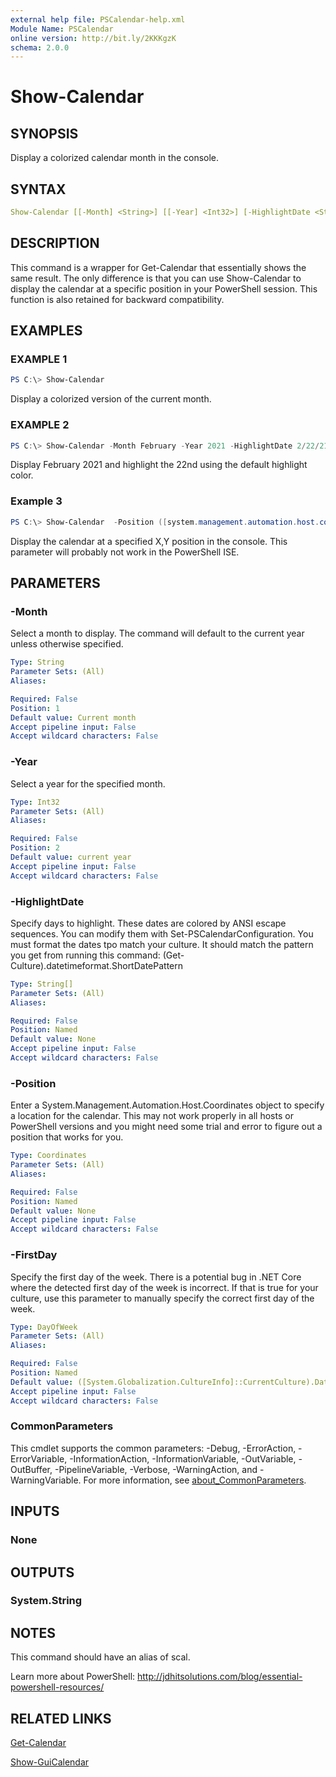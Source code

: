 ```yaml
---
external help file: PSCalendar-help.xml
Module Name: PSCalendar
online version: http://bit.ly/2KKKgzK
schema: 2.0.0
---
```


# Show-Calendar

## SYNOPSIS

Display a colorized calendar month in the console.

## SYNTAX

```yaml
Show-Calendar [[-Month] <String>] [[-Year] <Int32>] [-HighlightDate <String[]>] [-FirstDay <DayOfWeek>] [-Position <Coordinates>] [<CommonParameters>]
```

## DESCRIPTION

This command is a wrapper for Get-Calendar that essentially shows the same result. The only difference is that you can use Show-Calendar to display the calendar at a specific position in your PowerShell session. This function is also retained for backward compatibility.

## EXAMPLES

### EXAMPLE 1

```powershell
PS C:\> Show-Calendar
```

Display a colorized version of the current month.

### EXAMPLE 2

```powershell
PS C:\> Show-Calendar -Month February -Year 2021 -HighlightDate 2/22/21
```

Display February 2021 and highlight the 22nd using the default highlight color.

### Example 3

```powershell
PS C:\> Show-Calendar  -Position ([system.management.automation.host.coordinates]::new(75,1))
```

Display the calendar at a specified X,Y position in the console. This parameter will probably not work in the PowerShell ISE.

## PARAMETERS

### -Month

Select a month to display. The command will default to the current year unless otherwise specified.

```yaml
Type: String
Parameter Sets: (All)
Aliases:

Required: False
Position: 1
Default value: Current month
Accept pipeline input: False
Accept wildcard characters: False
```

### -Year

Select a year for the specified month.

```yaml
Type: Int32
Parameter Sets: (All)
Aliases:

Required: False
Position: 2
Default value: current year
Accept pipeline input: False
Accept wildcard characters: False
```

### -HighlightDate

Specify days to highlight. These dates are colored by ANSI escape sequences. You can modify them with Set-PSCalendarConfiguration. You must format the dates tpo match your culture. It should match the pattern you get from running this command: (Get-Culture).datetimeformat.ShortDatePattern

```yaml
Type: String[]
Parameter Sets: (All)
Aliases:

Required: False
Position: Named
Default value: None
Accept pipeline input: False
Accept wildcard characters: False
```

### -Position

Enter a System.Management.Automation.Host.Coordinates object to specify a location for the calendar. This may not work properly in all hosts or PowerShell versions and you might need some trial and error to figure out a position that works for you.

```yaml
Type: Coordinates
Parameter Sets: (All)
Aliases:

Required: False
Position: Named
Default value: None
Accept pipeline input: False
Accept wildcard characters: False
```

### -FirstDay

Specify the first day of the week. There is a potential bug in .NET Core where the detected first day of the week is incorrect. If that is true for your culture, use this parameter to manually specify the correct first day of the week.

```yaml
Type: DayOfWeek
Parameter Sets: (All)
Aliases:

Required: False
Position: Named
Default value: ([System.Globalization.CultureInfo]::CurrentCulture).DateTimeFormat.FirstDayOfWeek
Accept pipeline input: False
Accept wildcard characters: False
```

### CommonParameters
This cmdlet supports the common parameters: -Debug, -ErrorAction, -ErrorVariable, -InformationAction, -InformationVariable, -OutVariable, -OutBuffer, -PipelineVariable, -Verbose, -WarningAction, and -WarningVariable. For more information, see [about_CommonParameters](http://go.microsoft.com/fwlink/?LinkID=113216).

## INPUTS

### None

## OUTPUTS

### System.String

## NOTES

This command should have an alias of scal.

Learn more about PowerShell: http://jdhitsolutions.com/blog/essential-powershell-resources/

## RELATED LINKS

[Get-Calendar](Get-Calendar.md)

[Show-GuiCalendar](Show-GuiCalendar.md)

